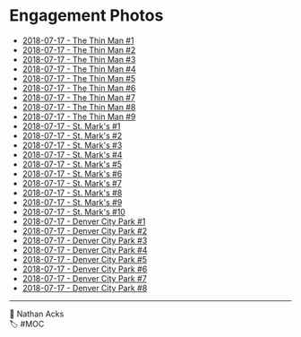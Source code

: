# Engagement Photos

* [2018-07-17 - The Thin Man #1](engagement/2018-07-17-set-1-the-thin-man-01.md)
* [2018-07-17 - The Thin Man #2](engagement/2018-07-17-set-1-the-thin-man-02.md)
* [2018-07-17 - The Thin Man #3](engagement/2018-07-17-set-1-the-thin-man-03.md)
* [2018-07-17 - The Thin Man #4](engagement/2018-07-17-set-1-the-thin-man-04.md)
* [2018-07-17 - The Thin Man #5](engagement/2018-07-17-set-1-the-thin-man-05.md)
* [2018-07-17 - The Thin Man #6](engagement/2018-07-17-set-1-the-thin-man-06.md)
* [2018-07-17 - The Thin Man #7](engagement/2018-07-17-set-1-the-thin-man-07.md)
* [2018-07-17 - The Thin Man #8](engagement/2018-07-17-set-1-the-thin-man-08.md)
* [2018-07-17 - The Thin Man #9](engagement/2018-07-17-set-1-the-thin-man-09.md)
* [2018-07-17 - St. Mark's #1](engagement/2018-07-17-set-2-st-marks-01.md)
* [2018-07-17 - St. Mark's #2](engagement/2018-07-17-set-2-st-marks-02.md)
* [2018-07-17 - St. Mark's #3](engagement/2018-07-17-set-2-st-marks-03.md)
* [2018-07-17 - St. Mark's #4](engagement/2018-07-17-set-2-st-marks-04.md)
* [2018-07-17 - St. Mark's #5](engagement/2018-07-17-set-2-st-marks-05.md)
* [2018-07-17 - St. Mark's #6](engagement/2018-07-17-set-2-st-marks-06.md)
* [2018-07-17 - St. Mark's #7](engagement/2018-07-17-set-2-st-marks-07.md)
* [2018-07-17 - St. Mark's #8](engagement/2018-07-17-set-2-st-marks-08.md)
* [2018-07-17 - St. Mark's #9](engagement/2018-07-17-set-2-st-marks-09.md)
* [2018-07-17 - St. Mark's #10](engagement/2018-07-17-set-2-st-marks-10.md)
* [2018-07-17 - Denver City Park #1](engagement/2018-07-17-set-3-denver-city-park-01.md)
* [2018-07-17 - Denver City Park #2](engagement/2018-07-17-set-3-denver-city-park-02.md)
* [2018-07-17 - Denver City Park #3](engagement/2018-07-17-set-3-denver-city-park-03.md)
* [2018-07-17 - Denver City Park #4](engagement/2018-07-17-set-3-denver-city-park-04.md)
* [2018-07-17 - Denver City Park #5](engagement/2018-07-17-set-3-denver-city-park-05.md)
* [2018-07-17 - Denver City Park #6](engagement/2018-07-17-set-3-denver-city-park-06.md)
* [2018-07-17 - Denver City Park #7](engagement/2018-07-17-set-3-denver-city-park-07.md)
* [2018-07-17 - Denver City Park #8](engagement/2018-07-17-set-3-denver-city-park-08.md)

- - - -

<span aria-hidden="true">👤</span> Nathan Acks  
<span aria-hidden="true">🏷️</span> #MOC
